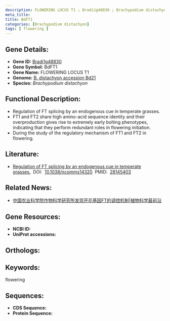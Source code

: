 ```yaml
---
description: FLOWERING LOCUS T1 ; Bradi1g48830 ; Brachypodium distachyon
meta_title:
title: BdFT1
categories: [Brachypodium distachyon]
tags: [ flowering ]
---
```


## Gene Details:
- **Gene ID:**	[Bradi1g48830]()
- **Gene Symbol:** BdFT1
- **Gene Name:** FLOWERING LOCUS T1
- **Genome:** [B. distachyon accession Bd21]()
- **Species:** *Brachypodium distachyon*

## Functional Description:
   - Regulation of FT splicing by an endogenous cue in temperate grasses.
   - FT1 and FT2 share high amino-acid sequence identity and their overproduction gives rise to extremely early bolting phenotypes, indicating that they perform redundant roles in flowering initiation.
   - During the study of the regulatory mechanism of FT1 and FT2 in flowering.

## Literature:
   - [Regulation of FT splicing by an endogenous cue in temperate grasses.]( https://www.nature.com/articles/ncomms14320#Sec11)&nbsp;&nbsp;DOI:&nbsp;&nbsp;[10.1038/ncomms14320](https://www.nature.com/articles/ncomms14320#Sec11)&nbsp;&nbsp;PMID:&nbsp;&nbsp;[28145403](https://pubmed.ncbi.nlm.nih.gov/28145403/)

## Related News:
   - [中国农业科学院作物科学研究所发现开花基因FT的调控机制|植物科学最前沿](https://mp.weixin.qq.com/s?__biz=MzIyOTY2NDYyNQ==&mid=2247483917&idx=1&sn=dceab72a9afbd85c9051d651b2aff1fd&chksm=e8be7013dfc9f905bf1bd77772cfc5f738488e0f001e0f90ee696253238e9cfefc723851a76b&scene=27#wechat_redirect)

## Gene Resources:
- **NCBI ID:** [](https://www.ncbi.nlm.nih.gov/gene/?term=)
- **UniProt accessions:** [](https://www.uniprot.org/uniprotkb//entry)

## Orthologs:


## Keywords:
flowering

## Sequences:
- **CDS Sequence:**
- **Protein Sequence:**
